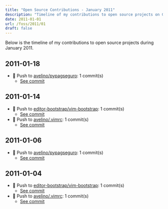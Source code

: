 ```yaml
---
title: "Open Source Contributions - January 2011"
description: "Timeline of my contributions to open source projects on GitHub during January 2011."
date: 2011-01-01
url: /foss/2011/01
draft: false
---
```


Below is the timeline of my contributions to open source projects during January 2011.

## 2011-01-18

- 🔨 Push to [avelino/pypagseguro](https://github.com/avelino/pypagseguro): 1 commit(s)
  - [See commit](https://github.com/avelino/pypagseguro/commits/main/?author=avelino&since=2011-01-18&until=2011-01-18)

## 2011-01-14

- 🔨 Push to [editor-bootstrap/vim-bootstrap](https://github.com/editor-bootstrap/vim-bootstrap): 1 commit(s)
  - [See commit](https://github.com/editor-bootstrap/vim-bootstrap/commits/main/?author=avelino&since=2011-01-14&until=2011-01-14)
- 🔨 Push to [avelino/.vimrc](https://github.com/avelino/.vimrc): 1 commit(s)
  - [See commit](https://github.com/avelino/.vimrc/commits/main/?author=avelino&since=2011-01-14&until=2011-01-14)

## 2011-01-06

- 🔨 Push to [avelino/pypagseguro](https://github.com/avelino/pypagseguro): 1 commit(s)
  - [See commit](https://github.com/avelino/pypagseguro/commits/main/?author=avelino&since=2011-01-06&until=2011-01-06)

## 2011-01-04

- 🔨 Push to [editor-bootstrap/vim-bootstrap](https://github.com/editor-bootstrap/vim-bootstrap): 1 commit(s)
  - [See commit](https://github.com/editor-bootstrap/vim-bootstrap/commits/main/?author=avelino&since=2011-01-04&until=2011-01-04)
- 🔨 Push to [avelino/.vimrc](https://github.com/avelino/.vimrc): 1 commit(s)
  - [See commit](https://github.com/avelino/.vimrc/commits/main/?author=avelino&since=2011-01-04&until=2011-01-04)

